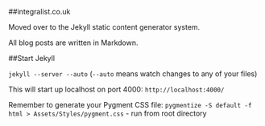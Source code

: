 ##integralist.co.uk

Moved over to the Jekyll static content generator system.

All blog posts are written in Markdown.

##Start Jekyll

`jekyll --server --auto` (`--auto` means watch changes to any of your files)

This will start up localhost on port 4000: `http://localhost:4000/`

Remember to generate your Pygment CSS file: `pygmentize -S default -f html > Assets/Styles/pygment.css` - run from root directory